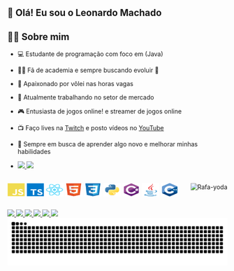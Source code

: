 ## 👋 Olá! Eu sou o Leonardo Machado

## 🧑‍💻 Sobre mim

- 💻 Estudante de programação com foco em (Java)
- 🏋️‍♂️ Fã de academia e sempre buscando evoluir 💪
- 🏐 Apaixonado por vôlei nas horas vagas
- 🛒 Atualmente trabalhando no setor de mercado
- 🎮 Entusiasta de jogos online! e streamer de jogos online
- 📺 Faço lives na [Twitch](https://www.twitch.tv/chamanabinga) e posto vídeos no [YouTube](https://www.youtube.com/@ChamaNaBinga)
- 🎯 Sempre em busca de aprender algo novo e melhorar minhas habilidades

- <div>
  <a href="https://github.com/LeonardoMachado071202">
    <img height="180em" src="https://github-readme-stats.vercel.app/api?username=LeonardoPMachado&show_icons=true&theme=tokyonight&include_all_commits=true&count_private=true"/>
    <img height="180em" src="https://github-readme-stats.vercel.app/api/top-langs/?username=LeonardoPMachado&layout=compact&langs_count=16&theme=tokyonight"/>
  </a>
</div>

<div style="display: inline_block"><br>
  <img align="center" alt="Rafa-Js" height="30" width="40" src="https://raw.githubusercontent.com/devicons/devicon/master/icons/javascript/javascript-plain.svg">
  <img align="center" alt="Rafa-Ts" height="30" width="40" src="https://raw.githubusercontent.com/devicons/devicon/master/icons/typescript/typescript-plain.svg">
  <img align="center" alt="Rafa-React" height="30" width="40" src="https://raw.githubusercontent.com/devicons/devicon/master/icons/react/react-original.svg">
  <img align="center" alt="Rafa-HTML" height="30" width="40" src="https://raw.githubusercontent.com/devicons/devicon/master/icons/html5/html5-original.svg">
  <img align="center" alt="Rafa-CSS" height="30" width="40" src="https://raw.githubusercontent.com/devicons/devicon/master/icons/css3/css3-original.svg">
  <img align="center" alt="Rafa-Python" height="30" width="40" src="https://raw.githubusercontent.com/devicons/devicon/master/icons/python/python-original.svg">
  <img align="center" alt="Rafa-Csharp" height="30" width="40" src="https://raw.githubusercontent.com/devicons/devicon/master/icons/csharp/csharp-original.svg">
  <img align="center" alt="Rafa-Java" height="30" width="40" src="https://raw.githubusercontent.com/devicons/devicon/master/icons/java/java-original.svg">
  <img align="center" alt="Rafa-Cplusplus" height="30" width="40" src="https://raw.githubusercontent.com/devicons/devicon/master/icons/cplusplus/cplusplus-original.svg">
  <img align="right" alt="Rafa-yoda" src="https://cdn.discordapp.com/attachments/795358919417397249/825430589581688872/hi.gif">
</div>

##
<div>
  <a href="https://www.youtube.com/@ChamaNaBinga" target="_blank">
    <img src="https://img.shields.io/badge/YouTube-FF0000?style=for-the-badge&logo=youtube&logoColor=white">
  </a>
  <a href="https://instagram.com/seuUsuario" target="_blank">
    <img src="https://img.shields.io/badge/-Instagram-%23E4405F?style=for-the-badge&logo=instagram&logoColor=white">
  </a>
  <a href="https://www.twitch.tv/chamanabinga" target="_blank">
    <img src="https://img.shields.io/badge/Twitch-9146FF?style=for-the-badge&logo=twitch&logoColor=white">
  </a>
  <a href="https://discord.com/invite/eyqm55dfrw" target="_blank">
    <img src="https://img.shields.io/badge/Discord-7289DA?style=for-the-badge&logo=discord&logoColor=white">
  </a>
  <a href="mailto:leo8pmach321@gmail.com" target="_blank">
    <img src="https://img.shields.io/badge/-Gmail-%23333?style=for-the-badge&logo=gmail&logoColor=white">
  </a>
  <a href="https://www.tiktok.com/@chamanabinga?_t=ZM-8sP36IIGkez&_r=1" target="_blank">
    <img src="https://img.shields.io/badge/TikTok-000000?style=for-the-badge&logo=tiktok&logoColor=white">
  </a>
</div>

<picture>
  <source media="(prefers-color-scheme: dark)" srcset="https://raw.githubusercontent.com/LeonardoPMachado/LeonardoPMachado/output/github-contribution-grid-snake-dark.svg">
  <source media="(prefers-color-scheme: light)" srcset="https://raw.githubusercontent.com/LeonardoPMachado/LeonardoPMachado/output/github-contribution-grid-snake.svg">
  <img alt="github contribution grid snake animation" src="https://raw.githubusercontent.com/LeonardoPMachado/LeonardoPMachado/output/github-contribution-grid-snake.svg">
</picture>
